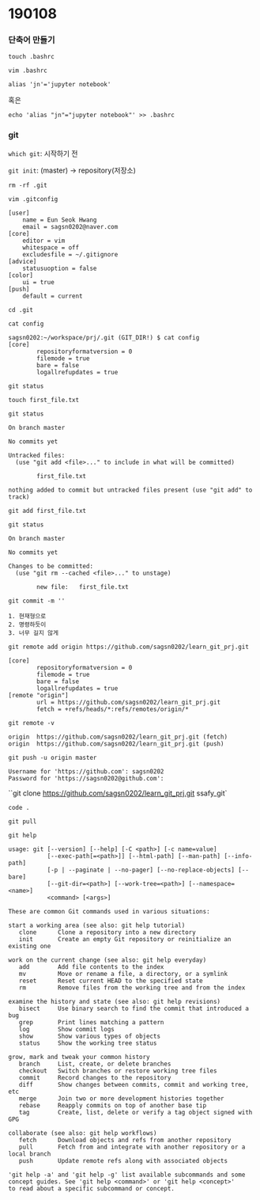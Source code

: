 # 190108

### 단축어 만들기

`touch .bashrc`

`vim .bashrc`

`alias 'jn'='jupyter notebook'`

혹은

`echo 'alias "jn"="jupyter notebook"' >> .bashrc`



### git

`which git`: 시작하기 전

`git init`: (master) -> repository(저장소)

`rm -rf .git`



`vim .gitconfig`

```
[user]
    name = Eun Seok Hwang
    email = sagsn0202@naver.com
[core]
    editor = vim
    whitespace = off
    excludesfile = ~/.gitignore
[advice]
    statusuoption = false
[color]
    ui = true
[push]
    default = current
```

`cd .git`

`cat config`

```
sagsn0202:~/workspace/prj/.git (GIT_DIR!) $ cat config
[core]
        repositoryformatversion = 0
        filemode = true
        bare = false
        logallrefupdates = true
```



`git status`

`touch first_file.txt`

`git status`

```
On branch master

No commits yet

Untracked files:
  (use "git add <file>..." to include in what will be committed)

        first_file.txt

nothing added to commit but untracked files present (use "git add" to track)
```

`git add first_file.txt`

`git status`

```
On branch master

No commits yet

Changes to be committed:
  (use "git rm --cached <file>..." to unstage)

        new file:   first_file.txt
```



`git commit -m ''`

```
1. 현재형으로
2. 명령하듯이
3. 너무 길지 않게
```



`git remote add origin https://github.com/sagsn0202/learn_git_prj.git`

```
[core]
        repositoryformatversion = 0
        filemode = true
        bare = false
        logallrefupdates = true
[remote "origin"]
        url = https://github.com/sagsn0202/learn_git_prj.git
        fetch = +refs/heads/*:refs/remotes/origin/*
```

`git remote -v`

```
origin  https://github.com/sagsn0202/learn_git_prj.git (fetch)
origin  https://github.com/sagsn0202/learn_git_prj.git (push)
```



`git push -u origin master`

```
Username for 'https://github.com': sagsn0202
Password for 'https://sagsn0202@github.com':
```



 ``git clone https://github.com/sagsn0202/learn_git_prj.git ssafy_git`



`code .`



`git pull`



`git help`

```
usage: git [--version] [--help] [-C <path>] [-c name=value]
           [--exec-path[=<path>]] [--html-path] [--man-path] [--info-path]
           [-p | --paginate | --no-pager] [--no-replace-objects] [--bare]
           [--git-dir=<path>] [--work-tree=<path>] [--namespace=<name>]
           <command> [<args>]

These are common Git commands used in various situations:

start a working area (see also: git help tutorial)
   clone      Clone a repository into a new directory
   init       Create an empty Git repository or reinitialize an existing one

work on the current change (see also: git help everyday)
   add        Add file contents to the index
   mv         Move or rename a file, a directory, or a symlink
   reset      Reset current HEAD to the specified state
   rm         Remove files from the working tree and from the index

examine the history and state (see also: git help revisions)
   bisect     Use binary search to find the commit that introduced a bug
   grep       Print lines matching a pattern
   log        Show commit logs
   show       Show various types of objects
   status     Show the working tree status

grow, mark and tweak your common history
   branch     List, create, or delete branches
   checkout   Switch branches or restore working tree files
   commit     Record changes to the repository
   diff       Show changes between commits, commit and working tree, etc
   merge      Join two or more development histories together
   rebase     Reapply commits on top of another base tip
   tag        Create, list, delete or verify a tag object signed with GPG

collaborate (see also: git help workflows)
   fetch      Download objects and refs from another repository
   pull       Fetch from and integrate with another repository or a local branch
   push       Update remote refs along with associated objects

'git help -a' and 'git help -g' list available subcommands and some
concept guides. See 'git help <command>' or 'git help <concept>'
to read about a specific subcommand or concept.
```


